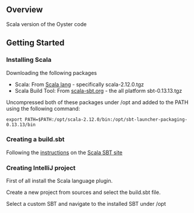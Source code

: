 ## Overview

Scala version of the Oyster code

## Getting Started

### Installing Scala 

Downloading the following packages

* Scala: From [Scala lang](https://www.scala-lang.org/download/) - specifically scala-2.12.0.tgz 
* Scala Build Tool: From [scala-sbt.org](http://www.scala-sbt.org/download.html) - the all platform sbt-0.13.13.tgz

Uncompressed both of these packages under /opt and added to the PATH using the following command:

```
export PATH=$PATH:/opt/scala-2.12.0/bin:/opt/sbt-launcher-packaging-0.13.13/bin
```


### Creating a build.sbt 

Following the [instructions](http://www.scala-sbt.org/0.13/docs/Basic-Def.html) on the [Scala SBT site](http://www.scala-sbt.org/)


### Creating IntelliJ project

First of all install the Scala language plugin.

Create a new project from sources and select the build.sbt file.

Select a custom SBT and navigate to the installed SBT under /opt


